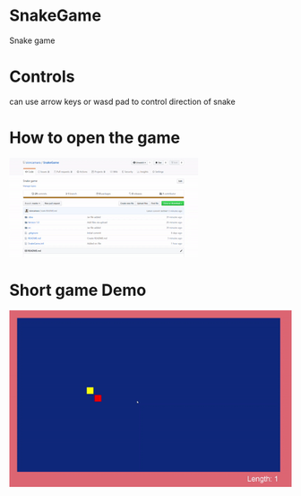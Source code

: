 # SnakeGame
Snake game
# Controls
can use arrow keys or wasd pad to control direction of snake


# How to open the game
![How to open the game](Demos/OpeningGame.gif)

# Short game Demo
![Short game Demo](Demos/GameDemo.gif)
